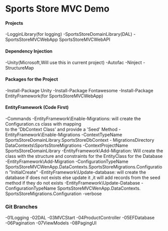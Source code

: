 # Sports Store MVC Demo

#### Projects
-LogginLibrary(for logging)
-SportsStoreDomainLibrary(DAL)
-SportsStoreMVCWebApp
SportsStoreMVCWebAPI


#### Dependency Injection
-Unity(Microsoft,Will use this in current project)
-Autofac
-Ninject
-StructureMap

#### Packages for the Project
-Install-Package Unity
-Install-Package Fontawesome
-Install-Package EntityFramework(for SportsStoreMVCWebApp)

#### EntityFramework (Code First)
-Commands
   -EntityFramework\Enable-Migrations: will create the Configuration.cs class with mapping  
    to the 'DbContext Class' and provide a 'Seed' Method
      -EntityFramework\Enable-Migrations -ContextTypeName 
       SportsStoreDomainLibrary.SportsStoreDbContext 
       - MigrationsDirectory DataContexts\SportsStoreMigrations -ContextProjectName SportsStoreDomainLibrary
   -EntityFramework\Add-Migration: Will create the class with the structure
    and constraints for the EntityClass for the Database
       -EntityFramework\Add-Migration -ConfigurationTypeName
       SportsStoreMVCWenApp.DataContexts.SportsStoreMigrations.Configuration 
       "InitialCreate"
    -EntityFramework\Update-database: will create the database
     if does not exists else update it ,it will add records
    from the seed method if they do not exists
    -EntityFramework\Update-Database -ConfigurationTypeName SportsStoreMVCWenApp.DataContexts.
    SportsStoreMigrations.Configuration -verbose
   
 

### Git Branches
-01Logging
-02DAL
-03MVCStart
-04ProductController
-05EFDatabase
-06Pagination
-07ViewModels
-08PagingUI